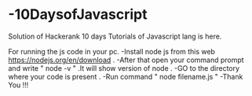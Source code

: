 # -10DaysofJavascript
 Solution of Hackerank 10 days Tutorials of Javascript lang is here.
 
 For running the js code in your pc.
      -Install node js from this web https://nodejs.org/en/download .
      -After that open your command prompt and write " node -v " .It will show version of node .
      -GO to the directory where your code is present .
      -Run command " node filename.js " 
      -Thank You !!!
